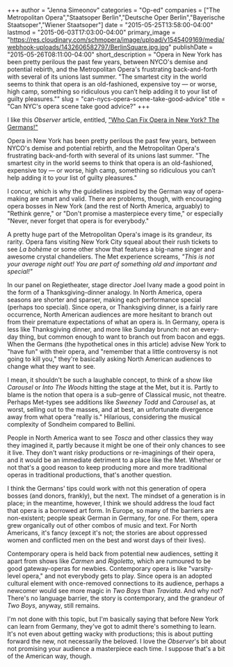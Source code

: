 +++
author = "Jenna Simeonov"
categories = "Op-ed"
companies = ["The Metropolitan Opera","Staatsoper Berlin","Deutsche Oper Berlin","Bayerische Staatsoper","Wiener Staatsoper"]
date = "2015-05-25T13:58:00-04:00"
lastmod = "2015-06-03T17:03:00-04:00"
primary_image = "https://res.cloudinary.com/schmopera/image/upload/v1545409169/media/webhook-uploads/1432606582797/BerlinSquare.jpg.jpg"
publishDate = "2015-05-26T08:11:00-04:00"
short_description = "Opera in New York has been pretty perilous the past few years, between NYCO&#039;s demise and potential rebirth, and the Metropolitan Opera&#039;s frustrating back-and-forth with several of its unions last summer. &quot;The smartest city in the world seems to think that opera is an old-fashioned, expensive toy — or worse, high camp, something so ridiculous you can’t help adding it to your list of guilty pleasures.&quot;"
slug = "can-nycs-opera-scene-take-good-advice"
title = "Can NYC&#039;s opera scene take good advice?"
+++

I like this *Observer* article, entitled, ["Who Can Fix Opera in New York? The Germans!"](http://observer.com/2015/05/who-can-fix-opera-in-new-york-the-germans/) 

Opera in New York has been pretty perilous the past few years, between NYCO's demise and potential rebirth, and the Metropolitan Opera's frustrating back-and-forth with several of its unions last summer. "The smartest city in the world seems to think that opera is an old-fashioned, expensive toy — or worse, high camp, something so ridiculous you can’t help adding it to your list of guilty pleasures." 

I concur, which is why the guidelines inspired by the German way of opera-making are smart and valid. There are problems, though, with encouraging opera bosses in New York (and the rest of North America, arguably) to "Rethink genre," or "Don't promise a masterpiece every time," or especially "Never, never forget that opera is for everybody."

A pretty huge part of the Metropolitan Opera's image is its grandeur, its rarity. Opera fans visiting New York City squeal about their rush tickets to see *La bohème* or some other show that features a big-name singer and awesome crystal chandeliers. The Met experience screams, *"This is not your average night out! You are part of something old and important and special!"*

In our panel on Regietheater, stage director Joel Ivany made a good point in the form of a Thanksgiving-dinner analogy. In North America, opera seasons are shorter and sparser, making each performance special (perhaps too special). Since opera, or Thanksgiving dinner, is a fairly rare occurrence, North American audiences are more hesitant to branch out from their premature expectations of what an opera is. In Germany, opera is less like Thanksgiving dinner, and more like Sunday brunch: not an every-day thing, but common enough to want to branch out from bacon and eggs. When the Germans (the hypothetical ones in this article) advise New York to "have fun" with their opera, and "remember that a little controversy is not going to kill you," they're basically asking North American audiences to change what they want to see. 

I mean, it shouldn't be such a laughable concept, to think of a show like *Carousel* or *Into The Woods* hitting the stage at the Met, but it is. Partly to blame is the notion that opera is a sub-genre of Classical music, not theatre. Perhaps Met-types see additions like *Sweeney Todd* and *Carousel* as, at worst, selling out to the masses, and at best, an unfortunate divergence away from what opera "really is." Hilarious, considering the musical complexity of Sondheim compared to Bellini.

People in North America want to see *Tosca* and other classics they way they imagined it, partly because it might be one of their only chances to see it live. They don't want risky productions or re-imaginings of their opera, and it would be an immediate detriment to a place like the Met. Whether or not that's a good reason to keep producing more and more traditional operas in traditional productions, that's another question.

I think the Germans' tips could work with not this generation of opera bosses (and donors, frankly), but the next. The mindset of a generation is in place; in the meantime, however, I think we should address the loud fact that opera is a borrowed art form. In Europe, so many of the barriers are non-existent; people speak German in Germany, for one. For them, opera grew organically out of other combos of music and text. For North Americans, it's fancy (except it's not; the stories are about oppressed women and conflicted men on the best and worst days of their lives).

Contemporary opera is held back from potential new audiences, setting it apart from shows like *Carmen* and *Rigoletto*, which are rumoured to be good gateway-operas for newbies. Contemporary opera is like "varsity-level opera," and not everybody gets to play. Since opera is an adopted cultural element with once-removed connections to its audience, perhaps a newcomer would see more magic in *Two Boys* than *Traviata*. And why not? There's no language barrier, the story is contemporary, and the grandeur of *Two Boys*, anyway, still remains.

I'm not done with this topic, but I'm basically saying that before New York can learn from Germany, they've got to admit there's something to learn. It's not even about getting wacky with productions; this is about putting forward the new, not necessarily the beloved. I love the *Observer*'s bit about not promising your audience a masterpiece each time. I suppose that's a bit of the American way, though.
